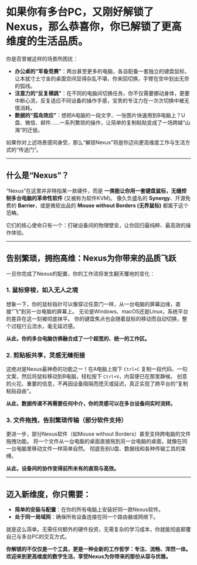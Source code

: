 # 如果你有多台PC，又刚好解锁了Nexus，那么恭喜你，你已解锁了更高维度的生活品质。

你是否曾被这样的场景所困扰：

*   **办公桌的“军备竞赛”**：两台甚至更多的电脑，各自配备一套独立的键盘鼠标，让本就寸土寸金的桌面空间显得杂乱不堪，你来回切换，手臂在空中划出无奈的弧线。
*   **注意力的“反复横跳”**：在不同的电脑间切换任务，你不仅需要挪动身体，更要中断心流，反复适应不同设备的操作手感，宝贵的专注力在一次次切换中被无情消耗。
*   **数据的“孤岛效应”**：想把A电脑的一段文字、一张图片快速用到B电脑上？U盘、微信、邮件……一系列繁琐的操作，让简单的复制粘贴变成了一场跨越“山海”的迁徙。

如果你对上述场景感同身受，那么“解锁Nexus”将是你迈向更高维度工作与生活方式的“传送门”。

---

## 什么是“Nexus”？

“Nexus”在这里并非特指某一款硬件，而是 **一类能让你用一套键盘鼠标，无缝控制多台电脑的革命性软件** (又被称为软件KVM)。 像久负盛名的 **Synergy**、开源免费的 **Barrier**，或是微软出品的 **Mouse without Borders (无界鼠标)** 都属于这个范畴。

它们的核心使命只有一个：打破设备间的物理壁垒，让你回归最纯粹、最高效的操作体验。

---

## 告别繁琐，拥抱高维：Nexus为你带来的品质飞跃

一旦你完成了Nexus的配置，你的工作流将发生翻天覆地的变化：

### 1. 鼠标穿梭，如入无人之境

想象一下，你的鼠标指针可以像穿过任意门一样，从一台电脑的屏幕边缘，直接“飞”到另一台电脑的屏幕上。 无论是Windows、macOS还是Linux，系统平台的差异在这一刻被彻底抹平。 你的键盘焦点也会随着鼠标的移动而自动切换，整个过程行云流水，毫无延迟感。

**从此，你的多台电脑仿佛融合成了一个超宽的、统一的工作区。**

### 2. 剪贴板共享，灵感无缝衔接

这绝对是Nexus最神奇的功能之一！在A电脑上按下 `Ctrl+C` 复制一段代码、一句文案，然后将鼠标移动到B电脑，轻松按下 `Ctrl+V`，内容便已在那里静候。 创意的火花、重要的信息，不再因设备阻隔而熄灭或延迟，真正实现了跨平台的“复制粘贴自由”。

**从此，数据传递不再需要任何中介，你的灵感可以在多台设备间实时流转。**

### 3. 文件拖拽，告别繁琐传输（部分软件支持）

更进一步，部分Nexus软件（如Mouse without Borders）甚至支持跨电脑的文件拖拽功能。 将一个文件从一台电脑的桌面直接拖到另一台电脑的桌面，就像在同一台电脑里移动文件一样简单自然。 彻底告别U盘、数据线和各种传输工具的束缚。

**从此，设备间的协作变得前所未有的直观与高效。**

---

## 迈入新维度，你只需要：

*   **简单的安装与配置**：在你的所有电脑上安装好同一款Nexus软件。
*   **处于同一局域网**：确保所有设备连接在同一个路由器或网络下。

就是这么简单。无需任何额外的硬件投资，无需复杂的学习成本，你就能彻底颠覆自己与多台PC的交互方式。

**你解锁的不仅仅是一个工具，更是一种全新的工作哲学：专注、流畅、浑然一体。欢迎来到更高维度的数字生活，享受Nexus为你带来的那份从容与优雅。**
